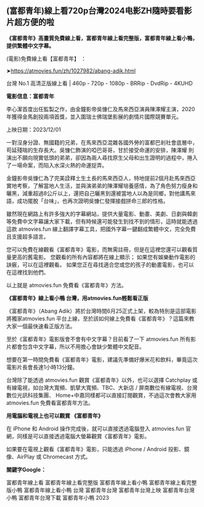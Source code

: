## (富都青年)線上看720p台灣2024电影ZH隨時要看影片超方便的啦

**《富都青年》高畫質免費線上看，富都青年線上看完整版，富都青年線上看小鴨，提供繁體中文字幕。**

(電影)免費線上看【富都青年】 ：

➤https://atmovies.fun/zh/1027982/abang-adik.html

台灣 No.1 高清正版線上看 | 460p - 720p - 1080p - BRRip - DvdRip - 4KUHD

**電影信息：富都青年**

李心潔首度出任監製之作，由金鐘影帝吳慷仁及馬來西亞演員陳澤耀主演，2020年獲得金馬創投兩項首獎，並入圍瑞士佛瑞堡影展的劇情片國際競賽單元。

上映日期：2023/12/01

一對沒身分證、無國籍的兄弟，在馬來西亞混雜各國外勞的富都巴剎社會底層中，苟延殘喘的生存長大。吳慷仁飾演的啞巴哥哥，甘於接受命運的安排，陳澤耀 則演出不願向現實低頭的弟弟，卻因為兩人尋找原生父母和出生證明的過程中，捲入了一場命案，而陷入水深火熱的命運捉弄。

金鐘影帝吳慷仁為了完美詮釋土生土長的馬來西亞人，特地提前2個月赴馬來西亞實地考察，了解當地人生活，並與演弟弟的陳澤耀培養感情，為了角色努力瘦身和曬黑，減重超過8公斤以上，還把自己曬黑到還被當地人以為是同鄉，對他講馬來語，成功擺脫「台味」，也再次證明吳慷仁發揮接戲拼命三郎的性格。


雖然現在網路上有許多強大的字幕網站，提供大量電影、動畫、美劇、日劇與韓劇等免費中文字幕讓大家下載，但有時候還可能發生到找不到的情形，這時就能透過這款 atmovies.fun 線上翻譯字幕工具，把國外字幕一鍵翻成繁體中文，完全免費且支援超多語言。

您可以免費在線觀看《富都青年》電影，而無需註冊，但是在這裡您還可以觀看質量更高的舊電影。 您觀看的所有內容都將在線上顯示； 如果您有娛樂動作電影的訣竅，可以在這裡觀看。 如果您正在尋找適合您或您的孩子的動畫電影，也可以在這裡找到他們。

以上就是 atmovies.fun 免費看《富都青年》方法。

**《富都青年》線上看小鴨 台灣，用atmovies.fun輕鬆看正版**

《富都青年》（Abang Adik）將於台灣時間6月25正式上架，較為特別是這部電影將獨家atmovies.fun 平台上線，至於該如何線上免費看《富都青年》？這篇來教大家一個最快速看正版方法。

至於《富都青年》電影版會不會有中文字幕？目前看了一下 atmovies.fun 所有影片都會包含中文字幕，所以不用擔心會缺少繁體中文配音。

想要在第一時間免費看《富都青年》電影，建議先準備好爆米花和飲料，畢竟這次電影片長會長達1小時13分鐘。  

台灣除了能透過 atmovies.fun 觀賞《富都青年》以外，也可以選擇 Catchplay 或有線電視，如台灣大寬頻、凱擘大寬頻、TBC、大新店 / 屏南數位有線電視、台灣數位光訊科技集團、 Home+中嘉同樣都可以直接訂閱觀賞，不過這次會教大家用 atmovies.fun 免費看富都青年方法。

**用電腦和電視上也可以觀賞 《富都青年》**

在 iPhone 和 Android 操作完成後，就可以直接透過電腦登入 atmovies.fun 官網，同樣是可以直接透過電腦大螢幕觀賞《富都青年》電影。

如果要在電視上觀看《富都青年》電影，只能透過 iPhone / Android 投影、鏡像、AirPlay 或 Chromecast 方式。


**關鍵字Google：**

富都青年線上看
富都青年線上看完整版
富都青年線上看小鴨
富都青年線上看完整版小鴨
富都青年線上看小鴨 台灣
富都青年台灣
富都青年台灣上映
富都青年台灣小鴨
富都青年台灣下載
富都青年小鴨 2023
